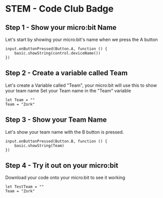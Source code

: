 # STEM - Code Club Badge

## Step 1 - Show your micro:bit Name
Let's start by showing your micro:bit's name when we press the A button
```blocks
input.onButtonPressed(Button.A, function () {
    basic.showString(control.deviceName())
})
```

## Step 2 - Create a variable called Team
Let's create a Variable called "Team", your micro:bit will use this to show your team name
Set your Team name in the "Team" variable 
```blocks
let Team = ""
Team = "Zork"
```
## Step 3 - Show your Team Name
Let's show your team name with the B button is pressed.
```blocks
input.onButtonPressed(Button.B, function () {
    basic.showString(Team)
})
```
## Step 4 - Try it out on your micro:bit
Download your code onto your micro:bit to see it working
```blocks
let TestTeam = ""
Team = "Zork"
```
<script src="https://makecode.com/gh-pages-embed.js"></script><script>makeCodeRender("{{ site.makecode.home_url }}", "{{ site.github.owner_name }}/{{ site.github.repository_name }}");</script>

